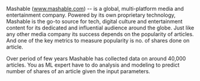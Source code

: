 Mashable (www.mashable.com) -- is a global, multi-platform media and entertainment company. Powered by its own proprietary technology, Mashable is the go-to source for tech, digital culture and entertainment content for its dedicated and influential audience around the globe.
Just like any other media company its success depends on the popularity of articles.  And one of the key metrics to measure popularity is no. of shares done on article.

Over period of few years Mashable has collected data on around 40,000 articles. 
You as ML expert have to do analysis and modeling to predict number of shares of an article given the input parameters.
